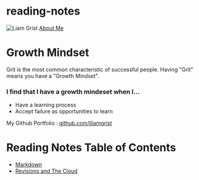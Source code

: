# reading-notes

![Liam Grist](https://avatars.githubusercontent.com/u/75773961?v=4)
[About Me](aboutme.html)

# Growth Mindset

Grit is the most common characteristic of successful people. Having "Grit" means you have a "Growth Mindset". 
### I find that I have a growth mindeset when I...
 - Have a learning process
 - Accept failure as opportunities to learn

 My Github Portfolio : [github.com/jliamgrist](https://github.com/jliamgrist)

# Reading Notes Table of Contents
- [Markdown](markdown.md)
- [Revisions and The Cloud](revisions-and-the-cloud.md)